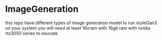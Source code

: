 # ImageGeneration
this repo have different types of image generation model 
to run styleGan3 on your system 
you will need at least 16vram with 16gb ram with nvidia rtx3050 series to exucate

